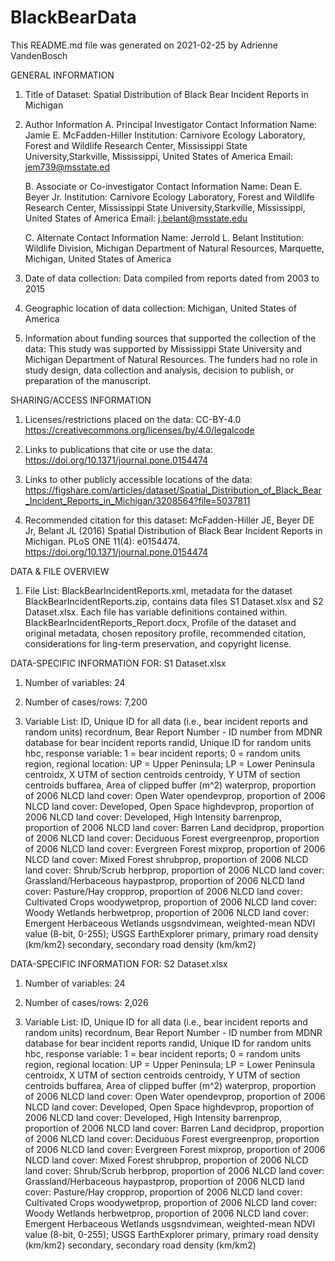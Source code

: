 # BlackBearData
This README.md file was generated on 2021-02-25 by Adrienne VandenBosch



GENERAL INFORMATION

1. Title of Dataset: Spatial Distribution of Black Bear Incident Reports in Michigan

2. Author Information
	A. Principal Investigator Contact Information
		Name: Jamie E. McFadden-Hiller
		Institution: Carnivore Ecology Laboratory, Forest and Wildlife Research Center, Mississippi State University,Starkville, Mississippi, United States of America
		Email: jem739@msstate.ed

	B. Associate or Co-investigator Contact Information
		Name: Dean E. Beyer Jr.
		Institution: Carnivore Ecology Laboratory, Forest and Wildlife Research Center, Mississippi State University,Starkville, Mississippi, United States of America
		Email: j.belant@msstate.edu

	C. Alternate Contact Information
		Name: Jerrold L. Belant
		Institution: Wildlife Division, Michigan Department of Natural Resources, Marquette, Michigan, United States of America

3. Date of data collection: Data compiled from reports dated from 2003 to 2015

4. Geographic location of data collection: Michigan, United States of America

5. Information about funding sources that supported the collection of the data: This study was supported by Mississippi State University and Michigan Department of Natural Resources. The funders had no role in study design, data collection and analysis, decision to publish, or preparation of the manuscript.



SHARING/ACCESS INFORMATION

1. Licenses/restrictions placed on the data: CC-BY-4.0 https://creativecommons.org/licenses/by/4.0/legalcode

2. Links to publications that cite or use the data: https://doi.org/10.1371/journal.pone.0154474

3. Links to other publicly accessible locations of the data: https://figshare.com/articles/dataset/Spatial_Distribution_of_Black_Bear_Incident_Reports_in_Michigan/3208564?file=5037811 

4. Recommended citation for this dataset: McFadden-Hiller JE, Beyer DE Jr, Belant JL (2016) Spatial Distribution of Black Bear Incident Reports in Michigan. PLoS ONE 11(4): e0154474. https://doi.org/10.1371/journal.pone.0154474



DATA & FILE OVERVIEW

1. File List: 
BlackBearIncidentReports.xml, 	metadata for the dataset
BlackBearIncidentReports.zip, 	contains data files S1 Dataset.xlsx and S2 Dataset.xlsx. Each file has variable definitions contained within.
BlackBearIncidentReports_Report.docx, 	Profile of the dataset and original metadata, chosen repository profile, recommended citation, considerations for ling-term preservation, and copyright license.



DATA-SPECIFIC INFORMATION FOR: S1 Dataset.xlsx

1. Number of variables: 24

2. Number of cases/rows: 7,200

3. Variable List: 
ID,		Unique ID for all data (i.e., bear incident reports and random units)
recordnum,	Bear Report Number - ID number from MDNR database for bear incident reports
randid,		Unique ID for random units
hbc,		response variable: 1 = bear incident reports; 0 = random units
region,		regional location: UP = Upper Peninsula; LP = Lower Peninsula
centroidx,	X UTM of section centroids
centroidy,	Y UTM of section centroids
buffarea,	Area of clipped buffer (m^2)
waterprop,	proportion of 2006 NLCD land cover: Open Water
opendevprop,	proportion of 2006 NLCD land cover: Developed, Open Space
highdevprop,	proportion of 2006 NLCD land cover: Developed, High Intensity
barrenprop,	proportion of 2006 NLCD land cover: Barren Land
decidprop,	proportion of 2006 NLCD land cover: Deciduous Forest
evergreenprop,	proportion of 2006 NLCD land cover: Evergreen Forest
mixprop,	proportion of 2006 NLCD land cover: Mixed Forest
shrubprop,	proportion of 2006 NLCD land cover: Shrub/Scrub
herbprop,	proportion of 2006 NLCD land cover: Grassland/Herbaceous
haypastprop,	proportion of 2006 NLCD land cover: Pasture/Hay
cropprop,	proportion of 2006 NLCD land cover: Cultivated Crops
woodywetprop,	proportion of 2006 NLCD land cover: Woody Wetlands
herbwetprop,	proportion of 2006 NLCD land cover: Emergent Herbaceous Wetlands
usgsndvimean,	weighted-mean NDVI value (8-bit, 0-255); USGS EarthExplorer
primary,	primary road density (km/km2)
secondary,	secondary road density (km/km2)



DATA-SPECIFIC INFORMATION FOR: S2 Dataset.xlsx

1. Number of variables: 24

2. Number of cases/rows: 2,026

3. Variable List: 
ID,		Unique ID for all data (i.e., bear incident reports and random units)
recordnum,	Bear Report Number - ID number from MDNR database for bear incident reports
randid,		Unique ID for random units
hbc,		response variable: 1 = bear incident reports; 0 = random units
region,		regional location: UP = Upper Peninsula; LP = Lower Peninsula
centroidx,	X UTM of section centroids
centroidy,	Y UTM of section centroids
buffarea,	Area of clipped buffer (m^2)
waterprop,	proportion of 2006 NLCD land cover: Open Water
opendevprop,	proportion of 2006 NLCD land cover: Developed, Open Space
highdevprop,	proportion of 2006 NLCD land cover: Developed, High Intensity
barrenprop,	proportion of 2006 NLCD land cover: Barren Land
decidprop,	proportion of 2006 NLCD land cover: Deciduous Forest
evergreenprop,	proportion of 2006 NLCD land cover: Evergreen Forest
mixprop,	proportion of 2006 NLCD land cover: Mixed Forest
shrubprop,	proportion of 2006 NLCD land cover: Shrub/Scrub
herbprop,	proportion of 2006 NLCD land cover: Grassland/Herbaceous
haypastprop,	proportion of 2006 NLCD land cover: Pasture/Hay
cropprop,	proportion of 2006 NLCD land cover: Cultivated Crops
woodywetprop,	proportion of 2006 NLCD land cover: Woody Wetlands
herbwetprop,	proportion of 2006 NLCD land cover: Emergent Herbaceous Wetlands
usgsndvimean,	weighted-mean NDVI value (8-bit, 0-255); USGS EarthExplorer
primary,	primary road density (km/km2)
secondary,	secondary road density (km/km2)
